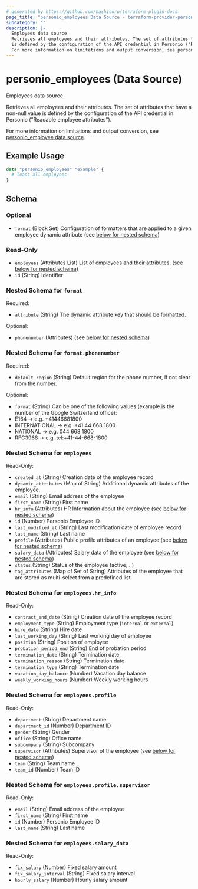 ```yaml
---
# generated by https://github.com/hashicorp/terraform-plugin-docs
page_title: "personio_employees Data Source - terraform-provider-personio"
subcategory: ""
description: |-
  Employees data source
  Retrieves all employees and their attributes. The set of attributes that have a non-null value
  is defined by the configuration of the API credential in Personio ("Readable employee attributes").
  For more information on limitations and output conversion, see personio_employee data source ./employee.
---
```


# personio_employees (Data Source)

Employees data source

Retrieves all employees and their attributes. The set of attributes that have a non-null value
is defined by the configuration of the API credential in Personio ("Readable employee attributes").

For more information on limitations and output conversion, see [personio_employee data source](./employee).

## Example Usage

```terraform
data "personio_employees" "example" {
  # loads all employees
}
```

<!-- schema generated by tfplugindocs -->
## Schema

### Optional

- `format` (Block Set) Configuration of formatters that are applied to a given employee dynamic attribute (see [below for nested schema](#nestedblock--format))

### Read-Only

- `employees` (Attributes List) List of employees and their attributes. (see [below for nested schema](#nestedatt--employees))
- `id` (String) Identifier

<a id="nestedblock--format"></a>
### Nested Schema for `format`

Required:

- `attribute` (String) The dynamic attribute key that should be formatted.

Optional:

- `phonenumber` (Attributes) (see [below for nested schema](#nestedatt--format--phonenumber))

<a id="nestedatt--format--phonenumber"></a>
### Nested Schema for `format.phonenumber`

Required:

- `default_region` (String) Default region for the phone number, if not clear from the number.

Optional:

- `format` (String) Can be one of the following values (example is the number of the Google Switzerland office):
- E164 &#8594; e.g. +41446681800
- INTERNATIONAL &#8594; e.g. +41 44 668 1800
- NATIONAL &#8594; e.g. 044 668 1800
- RFC3966 &#8594; e.g. tel:+41-44-668-1800



<a id="nestedatt--employees"></a>
### Nested Schema for `employees`

Read-Only:

- `created_at` (String) Creation date of the employee record
- `dynamic_attributes` (Map of String) Additional dynamic attributes of the employee.
- `email` (String) Email address of the employee
- `first_name` (String) First name
- `hr_info` (Attributes) HR Information about the employee (see [below for nested schema](#nestedatt--employees--hr_info))
- `id` (Number) Personio Employee ID
- `last_modified_at` (String) Last modification date of employee record
- `last_name` (String) Last name
- `profile` (Attributes) Public profile attributes of an employee (see [below for nested schema](#nestedatt--employees--profile))
- `salary_data` (Attributes) Salary data of the employee (see [below for nested schema](#nestedatt--employees--salary_data))
- `status` (String) Status of the employee (active,...)
- `tag_attributes` (Map of Set of String) Attributes of the employee that are stored as multi-select from a predefined list.

<a id="nestedatt--employees--hr_info"></a>
### Nested Schema for `employees.hr_info`

Read-Only:

- `contract_end_date` (String) Creation date of the employee record
- `employment_type` (String) Employment type (`internal` or `external`)
- `hire_date` (String) Hire date
- `last_working_day` (String) Last working day of employee
- `position` (String) Position of employee
- `probation_period_end` (String) End of probation period
- `termination_date` (String) Termination date
- `termination_reason` (String) Termination date
- `termination_type` (String) Termination date
- `vacation_day_balance` (Number) Vacation day balance
- `weekly_working_hours` (Number) Weekly working hours


<a id="nestedatt--employees--profile"></a>
### Nested Schema for `employees.profile`

Read-Only:

- `department` (String) Department name
- `department_id` (Number) Department ID
- `gender` (String) Gender
- `office` (String) Office name
- `subcompany` (String) Subcompany
- `supervisor` (Attributes) Supervisor of the employee (see [below for nested schema](#nestedatt--employees--profile--supervisor))
- `team` (String) Team name
- `team_id` (Number) Team ID

<a id="nestedatt--employees--profile--supervisor"></a>
### Nested Schema for `employees.profile.supervisor`

Read-Only:

- `email` (String) Email address of the employee
- `first_name` (String) First name
- `id` (Number) Personio Employee ID
- `last_name` (String) Last name



<a id="nestedatt--employees--salary_data"></a>
### Nested Schema for `employees.salary_data`

Read-Only:

- `fix_salary` (Number) Fixed salary amount
- `fix_salary_interval` (String) Fixed salary interval
- `hourly_salary` (Number) Hourly salary amount
